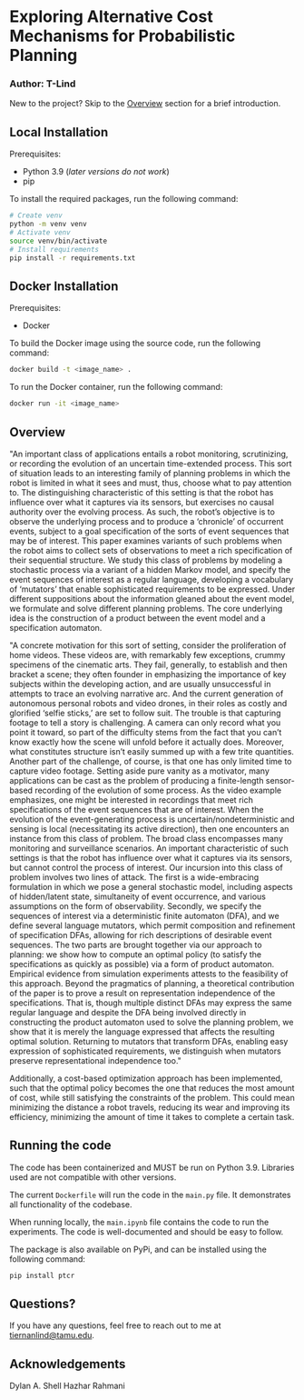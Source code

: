# Exploring Alternative Cost Mechanisms for Probabilistic Planning

### Author: T-Lind

New to the project? Skip to the [Overview](#overview) section for a brief introduction.

## Local Installation
Prerequisites:
- Python 3.9 (*later versions do not work*)
- pip

To install the required packages, run the following command:
```bash
# Create venv
python -m venv venv
# Activate venv
source venv/bin/activate
# Install requirements
pip install -r requirements.txt
```

## Docker Installation
Prerequisites:
- Docker

To build the Docker image using the source code, run the following command:
```bash
docker build -t <image_name> .
```

To run the Docker container, run the following command:
```bash
docker run -it <image_name>
```

## Overview
"An important class of applications entails a robot monitoring, scrutinizing, or recording the evolution of an uncertain
time-extended process. This sort of situation leads to an interesting family
of planning problems in which the robot is limited in what it sees and must, thus, choose what to pay attention to. The distinguishing characteristic of this setting is that the robot has influence over what it  captures via its sensors, but exercises no causal authority over the evolving process. As such, the robot’s objective is to observe the underlying process and to produce a ‘chronicle’ of occurrent events, subject to a
goal specification of the sorts of event sequences that may be of interest.
This paper examines variants of such problems when the robot aims to
collect sets of observations to meet a rich specification of their sequential structure. We study this class of problems by modeling a stochastic
process via a variant of a hidden Markov model, and specify the event
sequences of interest as a regular language, developing a vocabulary of
‘mutators’ that enable sophisticated requirements to be expressed. Under different suppositions about the information gleaned about the event
model, we formulate and solve different planning problems. The core underlying idea is the construction of a product between the event model
and a specification automaton.

"A concrete motivation for this sort of setting, consider the
proliferation of home videos. These videos are, with remarkably few exceptions,
crummy specimens of the cinematic arts. They fail, generally, to establish and
then bracket a scene; they often founder in emphasizing the importance of key
subjects within the developing action, and are usually unsuccessful in attempts
to trace an evolving narrative arc. And the current generation of autonomous
personal robots and video drones, in their roles as costly and glorified ‘selfie
sticks,’ are set to follow suit. The trouble is that capturing footage to tell a story
is challenging. A camera can only record what you point it toward, so part of
the difficulty stems from the fact that you can’t know exactly how the scene will
unfold before it actually does. Moreover, what constitutes structure isn’t easily
summed up with a few trite quantities. Another part of the challenge, of course,
is that one has only limited time to capture video footage.
Setting aside pure vanity as a motivator, many applications can be cast as
the problem of producing a finite-length sensor-based recording of the evolution
of some process. As the video example emphasizes, one might be interested
in recordings that meet rich specifications of the event sequences that are of
interest. When the evolution of the event-generating process is uncertain/nondeterministic and sensing is local (necessitating its active direction), then one
encounters an instance from this class of problem. The broad class encompasses
many monitoring and surveillance scenarios. An important characteristic of such
settings is that the robot has influence over what it captures via its sensors, but
cannot control the process of interest.
Our incursion into this class of problem involves two lines of attack. The first
is a wide-embracing formulation in which we pose a general stochastic model,
including aspects of hidden/latent state, simultaneity of event occurrence, and
various assumptions on the form of observability. Secondly, we specify the sequences of interest via a deterministic finite automaton (DFA), and we define
several language mutators, which permit composition and refinement of specification DFAs, allowing for rich descriptions of desirable event sequences. The two
parts are brought together via our approach to planning: we show how to compute an optimal policy (to satisfy the specifications as quickly as possible) via
a form of product automaton. Empirical evidence from simulation experiments
attests to the feasibility of this approach.
Beyond the pragmatics of planning, a theoretical contribution of the paper
is to prove a result on representation independence of the specifications. That
is, though multiple distinct DFAs may express the same regular language and
despite the DFA being involved directly in constructing the product automaton
used to solve the planning problem, we show that it is merely the language expressed that affects the resulting optimal solution. Returning to mutators that
transform DFAs, enabling easy expression of sophisticated requirements, we distinguish when mutators preserve representational independence too."

Additionally, a cost-based optimization approach has been implemented, such that the optimal policy becomes the one that
reduces the most amount of cost, while still satisfying the constraints of the problem. This could mean minimizing the
distance a robot travels, reducing its wear and improving its efficiency, minimizing the amount of time it takes to
complete a certain task.

## Running the code

The code has been containerized and MUST be run on Python 3.9. Libraries used are not compatible with other versions.

The current `Dockerfile` will run the code in the `main.py` file. It demonstrates all functionality of the codebase.

When running locally, the `main.ipynb` file contains the code to run the experiments. The code is well-documented and should be easy to follow.

The package is also available on PyPi, and can be installed using the following command:
```bash
pip install ptcr
```

## Questions?

If you have any questions, feel free to reach out to me at [tiernanlind@tamu.edu](mailto:tiernanlind@tamu.edu).

## Acknowledgements

Dylan A. Shell
Hazhar Rahmani
